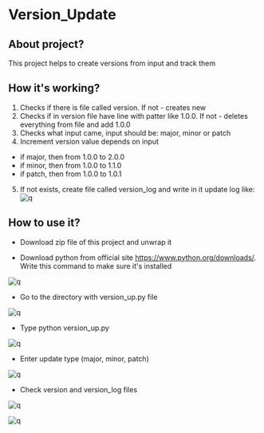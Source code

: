 # Version_Update

## About project?

This project helps to create versions from input and track them  

## How it's working?

1. Checks if there is file called version. If not - creates new 
2. Checks if in version file have line with patter like 1.0.0. If not - deletes everything from file and add 1.0.0
3. Checks what input came, input should be: major, minor or patch
4. Increment version value depends on input
* if major, then from 1.0.0 to 2.0.0
* if minor, then from 1.0.0 to 1.1.0 
* if patch, then from 1.0.0 to 1.0.1
5. If not exists, create file called version_log and write in it update log like:
![q](https://ibb.co/1tcCdZk1)

## How to use it?

* Download zip file of this project and unwrap it

* Download python from official site https://www.python.org/downloads/. Write this command to make sure it's installed

![q](https://ibb.co/mrYn8BWd)

* Go to the directory with version_up.py file 
 
![q](https://ibb.co/JRQ09bHF)

* Type python version_up.py

![q](https://ibb.co/3Y4Mwkgz)

* Enter update type (major, minor, patch)

![q](https://ibb.co/dvxQLsz)

* Check version and version_log files

![q](https://ibb.co/xKCdgBgH)

![q](https://ibb.co/LzjgLxxm)
